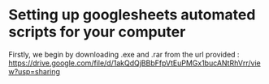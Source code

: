 # Setting up googlesheets automated scripts for your computer

Firstly, we begin by downloading .exe and .rar from the url provided : https://drive.google.com/file/d/1akQdQjBBbFfpVtEuPMGx1bucANtRhVrr/view?usp=sharing

